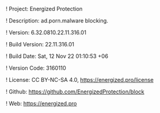 ! Project: Energized Protection

! Description: ad.porn.malware blocking.

! Version: 6.32.0810.22.11.316.01

! Build Version: 22.11.316.01

! Build Date: Sat, 12 Nov 22 01:10:53 +06

! Version Code: 3160110

! License: CC BY-NC-SA 4.0, https://energized.pro/license

! Github: https://github.com/EnergizedProtection/block

! Web: https://energized.pro
